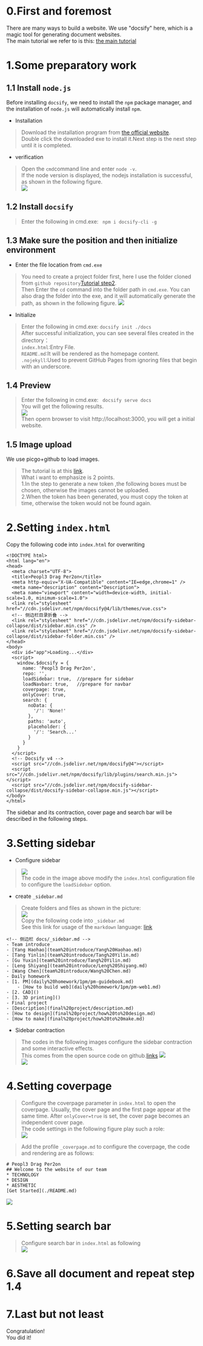 
# 0.First and foremost
There are many ways to build a website. We use "docsify" here, which is a magic tool for generating document websites.   
The main tutorial we refer to is this: [the main tutorial](https://www.nexmaker.com/doc/1projectmanage/github&docsify.html)
# 1.Some preparatory work
## 1.1 Install `node.js`
Before installing `docsify`, we need to install the `npm` package manager, and the installation of `node.js` will automatically install `npm`.
+ Installation  
>Download the installation program from [the official website](https://nodejs.org/en/).  
>Double click the downloaded exe to install it.Next step is the next step until it is completed.
+ verification
>Open the `cmd`command line and enter `node -v`.  
>If the node version is displayed, the nodejs installation is successful, as shown in the following figure.  
>![](https://raw.githubusercontent.com/oxygen-berry/imageuploadservice/main/image/202210110105804.png)  

## 1.2 Install `docsify`
>Enter the following in cmd.exe:
>``` npm i docsify-cli -g```

## 1.3 Make sure the position and then initialize environment
+ Enter the file location from `cmd.exe`
> You need to create a project folder first, here I use the folder cloned from `github repository`[Tutorial step2](https://www.nexmaker.com/doc/1projectmanage/github&docsify.html).  
> Then Enter the `cd` command into the folder path in `cmd.exe`. You can also drag the folder into the exe, and it will automatically generate the path, as shown in the following figure. 
![](https://raw.githubusercontent.com/oxygen-berry/imageuploadservice/main/image/202210110120339.png)
+ Initialize
>Enter the following in cmd.exe:
>```docsify init ./docs```  
>After successful initialization, you can see several files created in the directory：  
>`index.html`:Entry File.  
>`README.md`:It will be rendered as the homepage content.  
>`.nojekyll`:Used to prevent GitHub Pages from ignoring files that begin with an underscore.

## 1.4 Preview
>Enter the following in cmd.exe:
>``` docsify serve docs```  
>You will get the following results.   
>![](https://raw.githubusercontent.com/oxygen-berry/imageuploadservice/main/image/202210110154062.png)  
>Then opern browser to visit http://localhost:3000, you will get a initial website. 

## 1.5 Image upload 
We use picgo+github to load images.
>The tutorial is at this [link](https://www.nexmaker.com/doc/1projectmanage/imageuploadservice.html).  
>What i want to emphasize is 2 points.  
>1.In the step to generate a new token ,the following boxes must be chosen, otherwise the images cannot be uploaded.  
>2.When the token has been generated, you must copy the token at time, otherwise the token would not be found again.

# 2.Setting `index.html`
Copy the following code into `index.html` for overwriting
```
<!DOCTYPE html>
<html lang="en">
<head>
  <meta charset="UTF-8">
  <title>Peopl3 Drag Per2on</title>
  <meta http-equiv="X-UA-Compatible" content="IE=edge,chrome=1" />
  <meta name="description" content="Description">
  <meta name="viewport" content="width=device-width, initial-scale=1.0, minimum-scale=1.0">
  <link rel="stylesheet" href="//cdn.jsdelivr.net/npm/docsify@4/lib/themes/vue.css">
  <!-- 侧边栏目录折叠 -->
  <link rel="stylesheet" href="//cdn.jsdelivr.net/npm/docsify-sidebar-collapse/dist/sidebar.min.css" />
  <link rel="stylesheet" href="//cdn.jsdelivr.net/npm/docsify-sidebar-collapse/dist/sidebar-folder.min.css" />
</head>
<body>
  <div id="app">Loading...</div>
  <script>
    window.$docsify = {
      name: 'Peopl3 Drag Per2on',
      repo: '',
      loadSidebar: true,  //prepare for sidebar
      loadNavbar: true,   //prepare for navbar
      coverpage: true,
      onlyCover: true,
      search: {
        noData: {
          '/': 'None!'
        },
        paths: 'auto',
        placeholder: {
          '/': 'Search...'
        }
      }
    }
  </script>
  <!-- Docsify v4 -->
  <script src="//cdn.jsdelivr.net/npm/docsify@4"></script>
  <script src="//cdn.jsdelivr.net/npm/docsify/lib/plugins/search.min.js"></script>
  <script src="//cdn.jsdelivr.net/npm/docsify-sidebar-collapse/dist/docsify-sidebar-collapse.min.js"></script>
</body>
</html>
```
The sidebar and its contraction, cover page and search bar will be described in the following steps.

# 3.Setting sidebar
+ Configure sidebar
>![](https://raw.githubusercontent.com/oxygen-berry/imageuploadservice/main/image/202210110233085.png)  
>The code in the image above modify the `index.html` configuration file to configure the `loadSidebar` option.
+ create `_sidebar.md` 
>Create folders and files as shown in the picture:  
>![](https://raw.githubusercontent.com/oxygen-berry/imageuploadservice/main/image/202210110240469.png)  
>Copy the following code into `_sidebar.md`  
>See this link for usage of the `markdown` language: [link](https://www.runoob.com/markdown/md-image.html)  

```
<!-- 侧边栏 docs/_sidebar.md -->
- Team introduce
- [Yang Haohao](team%20introduce/Yang%20Haohao.md)
- [Tang Yinlin](team%20introduce/Tang%20Yilin.md)
- [Gu Yuxin](team%20introduce/Tang%20Yilin.md)
- [Leng Shiyang](team%20introduce/Leng%20Shiyang.md)
- [Wang Chen](team%20introduce/Wang%20Chen.md)
- Daily homework
- [1. PM](daily%20homework/1pm/pm-guidebook.md)
    - [How to build web](daily%20homework/1pm/pm-web1.md)
- [2. CAD]()
- [3. 3D printing]()
- Final project
- [Description](final%20project/description.md)
- [How to design](final%20project/how%20to%20design.md) 
- [How to make](final%20project/how%20to%20make.md)
```  
+ Sidebar contraction
>The codes in the following images configure the sidebar contraction and some interactive effects.  
>This comes from the open source code on github.[links](https://github.com/iPeng6/docsify-sidebar-collapse) 
>![](https://raw.githubusercontent.com/oxygen-berry/imageuploadservice/main/image/202210110302065.png)  
>![](https://raw.githubusercontent.com/oxygen-berry/imageuploadservice/main/image/202210110306220.png)

# 4.Setting coverpage
>Configure the coverpage parameter in `index.html` to open the coverpage. Usually, the cover page and the first page appear at the same time. After `onlyCover=true` is set, the cover page becomes an independent cover page.  
>The code settings in the following figure play such a role:  
>![](https://raw.githubusercontent.com/oxygen-berry/imageuploadservice/main/image/202210110312548.png)  

>Add the profile `_coverpage.md` to configure the coverpage, the code and rendering are as follows:  
```
# Peopl3 Drag Per2on  
## Welcome to the website of our team 
* TECHNOLOGY
* DESIGN
* AESTHETIC
[Get Started](./README.md)
```
![](https://raw.githubusercontent.com/oxygen-berry/imageuploadservice/main/image/202210110317829.png)

# 5.Setting search bar
>Configure search bar in `index.html` as following  
>![](https://raw.githubusercontent.com/oxygen-berry/imageuploadservice/main/image/202210110319460.png)

# 6.Save all document and repeat step 1.4
# 7.Last but not least
Congratulation!  
You did it!